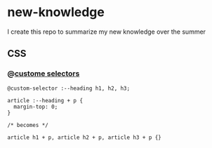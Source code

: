 # new-knowledge
I create this repo to summarize my new knowledge over the summer


## CSS

### @[custome selectors]

```pcss
@custom-selector :--heading h1, h2, h3;

article :--heading + p {
  margin-top: 0;
}

/* becomes */

article h1 + p, article h2 + p, article h3 + p {}
```




[custome selectors]: https://github.com/postcss/postcss-custom-selectors
